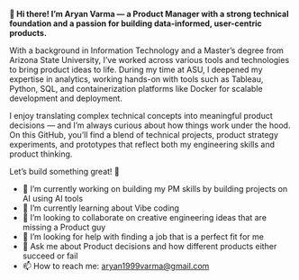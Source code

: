 **👋 Hi there! I’m Aryan Varma — a Product Manager with a strong technical foundation and a passion for building data-informed, user-centric products.**

With a background in Information Technology and a Master’s degree from Arizona State University, I’ve worked across various tools and technologies to bring product ideas to life. During my time at ASU, I deepened my expertise in analytics, working hands-on with tools such as Tableau, Python, SQL, and containerization platforms like Docker for scalable development and deployment.

I enjoy translating complex technical concepts into meaningful product decisions — and I’m always curious about how things work under the hood. On this GitHub, you’ll find a blend of technical projects, product strategy experiments, and prototypes that reflect both my engineering skills and product thinking.

Let’s build something great! 🚀

- 🔭 I’m currently working on building my PM skills by building projects on AI using AI tools
- 🌱 I’m currently learning about Vibe coding
- 👯 I’m looking to collaborate on creative engineering ideas that are missing a Product guy
- 🤔 I’m looking for help with finding a job that is a perfect fit for me
- 💬 Ask me about Product decisions and how different products either succeed or fail
- 📫 How to reach me: aryan1999varma@gmail.com

